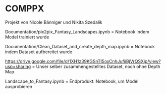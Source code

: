 # COMPPX
Projekt von Nicole Bänniger und Nikita Szedalik

Documentation/pix2pix_Fantasy_Landscapes.ipynb = Notebook indem Model trainiert wurde

Documentation/Clean_Dataset_and_create_depth_map.ipynb = Notebook indem Dataset aufbereitet wurde

https://drive.google.com/file/d/1XH1z39KGSnTI5oxCnhJufiiBjVrQSXip/view?usp=sharing = Unser selber zusammengestelltes Dataset, noch ohne Depth Map

Landscape_to_Fantasy.ipynb = Endprodukt: Notebook, um Model ausprobieren
